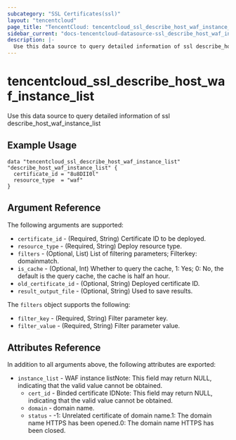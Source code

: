 ```yaml
---
subcategory: "SSL Certificates(ssl)"
layout: "tencentcloud"
page_title: "TencentCloud: tencentcloud_ssl_describe_host_waf_instance_list"
sidebar_current: "docs-tencentcloud-datasource-ssl_describe_host_waf_instance_list"
description: |-
  Use this data source to query detailed information of ssl describe_host_waf_instance_list
---
```


# tencentcloud_ssl_describe_host_waf_instance_list

Use this data source to query detailed information of ssl describe_host_waf_instance_list

## Example Usage

```hcl
data "tencentcloud_ssl_describe_host_waf_instance_list" "describe_host_waf_instance_list" {
  certificate_id = "8u8DII0l"
  resource_type  = "waf"
}
```

## Argument Reference

The following arguments are supported:

* `certificate_id` - (Required, String) Certificate ID to be deployed.
* `resource_type` - (Required, String) Deploy resource type.
* `filters` - (Optional, List) List of filtering parameters; Filterkey: domainmatch.
* `is_cache` - (Optional, Int) Whether to query the cache, 1: Yes; 0: No, the default is the query cache, the cache is half an hour.
* `old_certificate_id` - (Optional, String) Deployed certificate ID.
* `result_output_file` - (Optional, String) Used to save results.

The `filters` object supports the following:

* `filter_key` - (Required, String) Filter parameter key.
* `filter_value` - (Required, String) Filter parameter value.

## Attributes Reference

In addition to all arguments above, the following attributes are exported:

* `instance_list` - WAF instance listNote: This field may return NULL, indicating that the valid value cannot be obtained.
  * `cert_id` - Binded certificate IDNote: This field may return NULL, indicating that the valid value cannot be obtained.
  * `domain` - domain name.
  * `status` - -1: Unrelated certificate of domain name.1: The domain name HTTPS has been opened.0: The domain name HTTPS has been closed.


